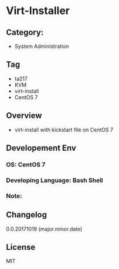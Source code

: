 Virt-Installer
===

## Category:
- System Administration

## Tag
- ta217
- KVM
- virt-install
- CentOS 7

## Overview
- virt-install with kickstart file on CentOS 7

## Developement Env
### OS: CentOS 7
### Developing Language: Bash Shell

### Note:

## Changelog
0.0.20171019
(major.minor.date)

## License
MIT
